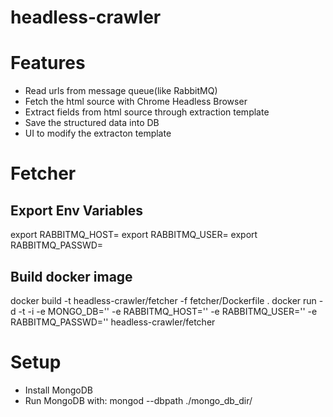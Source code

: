 # headless-crawler

# Features
  * Read urls from message queue(like RabbitMQ)
  * Fetch the html source with Chrome Headless Browser
  * Extract fields from html source through extraction template
  * Save the structured data into DB
  * UI to modify the extracton template

# Fetcher
## Export Env Variables
export RABBITMQ_HOST=
export RABBITMQ_USER=
export RABBITMQ_PASSWD=

## Build docker image
docker build -t headless-crawler/fetcher -f fetcher/Dockerfile .
docker run -d -t -i -e MONGO_DB='' -e RABBITMQ_HOST='' -e RABBITMQ_USER='' -e RABBITMQ_PASSWD='' headless-crawler/fetcher

# Setup
  * Install MongoDB
  * Run MongoDB with: mongod --dbpath ./mongo_db_dir/